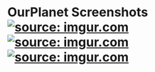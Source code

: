 # OurPlanet Screenshots <a href="https://imgur.com/rCD5CS3"><img src="https://i.imgur.com/rCD5CS3.png" title="source: imgur.com" /></a> <a href="https://imgur.com/I5XHaVD"><img src="https://i.imgur.com/I5XHaVD.png" title="source: imgur.com" /></a> <a href="https://imgur.com/XZUTIF9"><img src="https://i.imgur.com/XZUTIF9.png" title="source: imgur.com" /></a>
